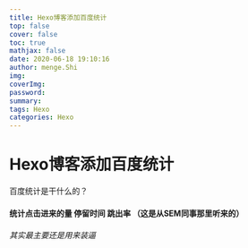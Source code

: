 ```yaml
---
title: Hexo博客添加百度统计
top: false
cover: false
toc: true
mathjax: false
date: 2020-06-18 19:10:16
author: menge.Shi
img:
coverImg:
password:
summary:
tags: Hexo
categories: Hexo
---
```

# Hexo博客添加百度统计

百度统计是干什么的？
#### 统计点击进来的量  停留时间 跳出率 （这是从SEM同事那里听来的）
###### 其实最主要还是用来装逼


